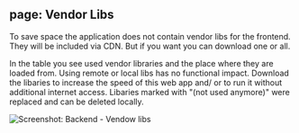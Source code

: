## page: Vendor Libs

To save space the application does not contain vendor libs for the frontend. They will be included via CDN. But if you want you can download one or all.

In the table you see used vendor libraries and the place where they are loaded from. Using remote or local libs has no functional impact.
Download the libaries to increase the speed of this web app and/ or to run it without additional internet access.
Libaries marked with "(not used anymore)" were replaced and can be deleted locally.

![Screenshot: Backend - Vendow libs](/images/usage-03-settings-vendorlibs.png)